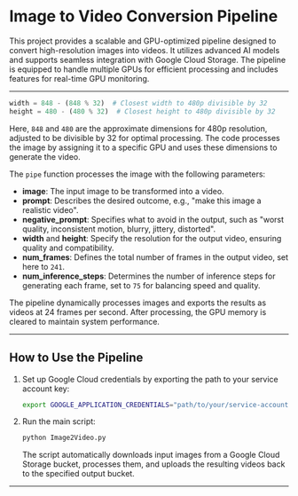 # Image to Video Conversion Pipeline

This project provides a scalable and GPU-optimized pipeline designed to convert high-resolution images into videos. It utilizes advanced AI models and supports seamless integration with Google Cloud Storage. The pipeline is equipped to handle multiple GPUs for efficient processing and includes features for real-time GPU monitoring.

---

```python
width = 848 - (848 % 32)  # Closest width to 480p divisible by 32
height = 480 - (480 % 32)  # Closest height to 480p divisible by 32
```

Here, `848` and `480` are the approximate dimensions for 480p resolution, adjusted to be divisible by 32 for optimal processing. The code processes the image by assigning it to a specific GPU and uses these dimensions to generate the video.

The `pipe` function processes the image with the following parameters:
- **image**: The input image to be transformed into a video.
- **prompt**: Describes the desired outcome, e.g., "make this image a realistic video".
- **negative_prompt**: Specifies what to avoid in the output, such as "worst quality, inconsistent motion, blurry, jittery, distorted".
- **width** and **height**: Specify the resolution for the output video, ensuring quality and compatibility.
- **num_frames**: Defines the total number of frames in the output video, set here to `241`.
- **num_inference_steps**: Determines the number of inference steps for generating each frame, set to `75` for balancing speed and quality.

The pipeline dynamically processes images and exports the results as videos at 24 frames per second. After processing, the GPU memory is cleared to maintain system performance.

---

## How to Use the Pipeline

1. Set up Google Cloud credentials by exporting the path to your service account key:
   ```bash
   export GOOGLE_APPLICATION_CREDENTIALS="path/to/your/service-account-key.json"
   ```
2. Run the main script:
   ```bash
   python Image2Video.py
   ```
   The script automatically downloads input images from a Google Cloud Storage bucket, processes them, and uploads the resulting videos back to the specified output bucket.

---
